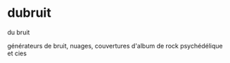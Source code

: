 # dubruit
du bruit

générateurs de bruit, nuages, couvertures d'album de rock psychédélique et cies
